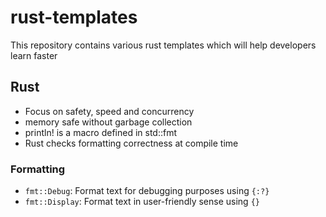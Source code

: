 # rust-templates
This repository contains various rust templates which will help developers learn faster

## Rust
- Focus on safety, speed and concurrency
- memory safe without garbage collection
- println! is a macro defined in std::fmt
- Rust checks formatting correctness at compile time

### Formatting
- `fmt::Debug`: Format text for debugging purposes using `{:?}`
- `fmt::Display`: Format text in user-friendly sense using `{}`